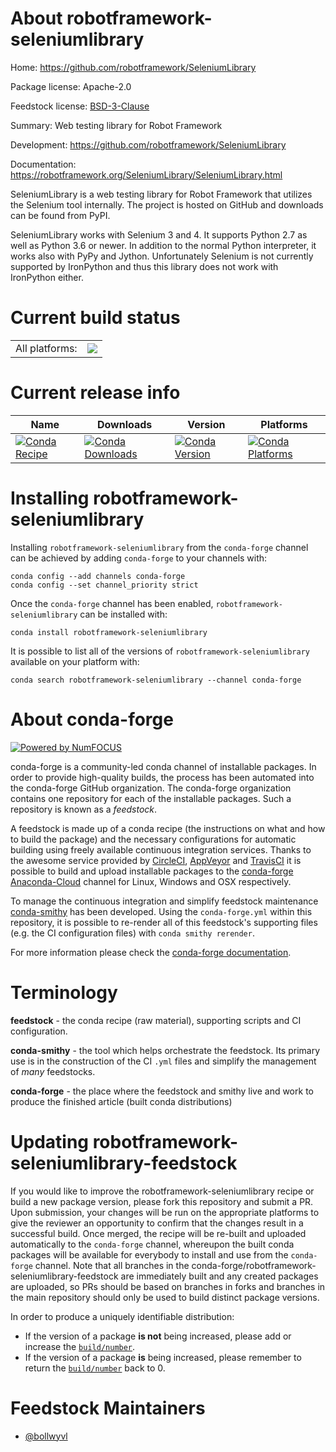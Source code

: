 About robotframework-seleniumlibrary
====================================

Home: https://github.com/robotframework/SeleniumLibrary

Package license: Apache-2.0

Feedstock license: [BSD-3-Clause](https://github.com/conda-forge/robotframework-seleniumlibrary-feedstock/blob/master/LICENSE.txt)

Summary: Web testing library for Robot Framework

Development: https://github.com/robotframework/SeleniumLibrary

Documentation: https://robotframework.org/SeleniumLibrary/SeleniumLibrary.html

SeleniumLibrary is a web testing library for Robot Framework that utilizes
the Selenium tool internally. The project is hosted on GitHub and downloads
can be found from PyPI.

SeleniumLibrary works with Selenium 3 and 4. It supports Python 2.7 as well
as Python 3.6 or newer. In addition to the normal Python interpreter, it works
also with PyPy and Jython. Unfortunately Selenium is not currently supported
by IronPython and thus this library does not work with IronPython either.


Current build status
====================


<table><tr><td>All platforms:</td>
    <td>
      <a href="https://dev.azure.com/conda-forge/feedstock-builds/_build/latest?definitionId=4300&branchName=master">
        <img src="https://dev.azure.com/conda-forge/feedstock-builds/_apis/build/status/robotframework-seleniumlibrary-feedstock?branchName=master">
      </a>
    </td>
  </tr>
</table>

Current release info
====================

| Name | Downloads | Version | Platforms |
| --- | --- | --- | --- |
| [![Conda Recipe](https://img.shields.io/badge/recipe-robotframework--seleniumlibrary-green.svg)](https://anaconda.org/conda-forge/robotframework-seleniumlibrary) | [![Conda Downloads](https://img.shields.io/conda/dn/conda-forge/robotframework-seleniumlibrary.svg)](https://anaconda.org/conda-forge/robotframework-seleniumlibrary) | [![Conda Version](https://img.shields.io/conda/vn/conda-forge/robotframework-seleniumlibrary.svg)](https://anaconda.org/conda-forge/robotframework-seleniumlibrary) | [![Conda Platforms](https://img.shields.io/conda/pn/conda-forge/robotframework-seleniumlibrary.svg)](https://anaconda.org/conda-forge/robotframework-seleniumlibrary) |

Installing robotframework-seleniumlibrary
=========================================

Installing `robotframework-seleniumlibrary` from the `conda-forge` channel can be achieved by adding `conda-forge` to your channels with:

```
conda config --add channels conda-forge
conda config --set channel_priority strict
```

Once the `conda-forge` channel has been enabled, `robotframework-seleniumlibrary` can be installed with:

```
conda install robotframework-seleniumlibrary
```

It is possible to list all of the versions of `robotframework-seleniumlibrary` available on your platform with:

```
conda search robotframework-seleniumlibrary --channel conda-forge
```


About conda-forge
=================

[![Powered by
NumFOCUS](https://img.shields.io/badge/powered%20by-NumFOCUS-orange.svg?style=flat&colorA=E1523D&colorB=007D8A)](https://numfocus.org)

conda-forge is a community-led conda channel of installable packages.
In order to provide high-quality builds, the process has been automated into the
conda-forge GitHub organization. The conda-forge organization contains one repository
for each of the installable packages. Such a repository is known as a *feedstock*.

A feedstock is made up of a conda recipe (the instructions on what and how to build
the package) and the necessary configurations for automatic building using freely
available continuous integration services. Thanks to the awesome service provided by
[CircleCI](https://circleci.com/), [AppVeyor](https://www.appveyor.com/)
and [TravisCI](https://travis-ci.com/) it is possible to build and upload installable
packages to the [conda-forge](https://anaconda.org/conda-forge)
[Anaconda-Cloud](https://anaconda.org/) channel for Linux, Windows and OSX respectively.

To manage the continuous integration and simplify feedstock maintenance
[conda-smithy](https://github.com/conda-forge/conda-smithy) has been developed.
Using the ``conda-forge.yml`` within this repository, it is possible to re-render all of
this feedstock's supporting files (e.g. the CI configuration files) with ``conda smithy rerender``.

For more information please check the [conda-forge documentation](https://conda-forge.org/docs/).

Terminology
===========

**feedstock** - the conda recipe (raw material), supporting scripts and CI configuration.

**conda-smithy** - the tool which helps orchestrate the feedstock.
                   Its primary use is in the construction of the CI ``.yml`` files
                   and simplify the management of *many* feedstocks.

**conda-forge** - the place where the feedstock and smithy live and work to
                  produce the finished article (built conda distributions)


Updating robotframework-seleniumlibrary-feedstock
=================================================

If you would like to improve the robotframework-seleniumlibrary recipe or build a new
package version, please fork this repository and submit a PR. Upon submission,
your changes will be run on the appropriate platforms to give the reviewer an
opportunity to confirm that the changes result in a successful build. Once
merged, the recipe will be re-built and uploaded automatically to the
`conda-forge` channel, whereupon the built conda packages will be available for
everybody to install and use from the `conda-forge` channel.
Note that all branches in the conda-forge/robotframework-seleniumlibrary-feedstock are
immediately built and any created packages are uploaded, so PRs should be based
on branches in forks and branches in the main repository should only be used to
build distinct package versions.

In order to produce a uniquely identifiable distribution:
 * If the version of a package **is not** being increased, please add or increase
   the [``build/number``](https://docs.conda.io/projects/conda-build/en/latest/resources/define-metadata.html#build-number-and-string).
 * If the version of a package **is** being increased, please remember to return
   the [``build/number``](https://docs.conda.io/projects/conda-build/en/latest/resources/define-metadata.html#build-number-and-string)
   back to 0.

Feedstock Maintainers
=====================

* [@bollwyvl](https://github.com/bollwyvl/)

